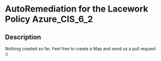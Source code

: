 # AutoRemediation for the Lacework Policy Azure_CIS_6_2

## Description
Nothing created so far. Feel free to create a Map and send us a pull request :)
